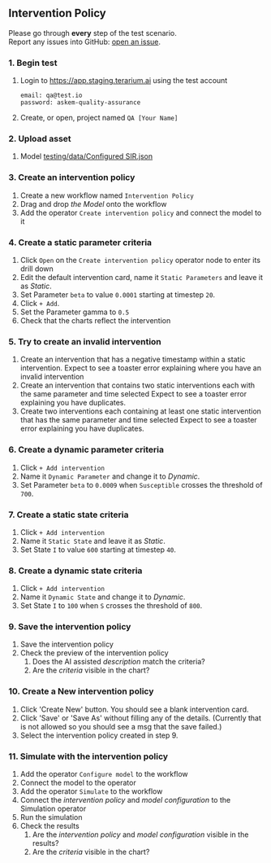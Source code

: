 ## Intervention Policy
Please go through __every__ step of the test scenario.\
Report any issues into GitHub: [open an issue](https://github.com/DARPA-ASKEM/terarium/issues/new?assignees=&labels=bug%2C+Q%26A&template=qa-issue.md&title=%5BBUG%5D%3A+).

### 1. Begin test
1. Login to https://app.staging.terarium.ai using the test account
    ```
    email: qa@test.io
    password: askem-quality-assurance
    ```
2. Create, or open, project named `QA [Your Name]`

### 2. Upload asset
1. Model [testing/data/Configured SIR.json](https://github.com/DARPA-ASKEM/terarium/blob/main/testing/data/Configured%20SIR.json)

### 3. Create an intervention policy
1. Create a new workflow named `Intervention Policy`
2. Drag and drop _the Model_ onto the workflow
3. Add the operator `Create intervention policy` and connect the model to it

### 4. Create a static parameter criteria
1. Click `Open` on the `Create intervention policy` operator node to enter its drill down
2. Edit the default intervention card, name it `Static Parameters` and leave it as _Static_.
3. Set Parameter `beta` to value `0.0001` starting at timestep `20`.
4. Click `+ Add`.
5. Set the Parameter gamma to `0.5`
6. Check that the charts reflect the intervention

### 5. Try to create an invalid intervention
1. Create an intervention that has a negative timestamp within a static intervention.
      Expect to see a toaster error explaining where you have an invalid intervention
2. Create an intervention that contains two static interventions each with the same parameter and time selected
      Expect to see a toaster error explaining you have duplicates.
3. Create two interventions each containing at least one static intervention that has the same parameter and time selected
      Expect to see a toaster error explaining you have duplicates.

### 6. Create a dynamic parameter criteria
1. Click `+ Add intervention`
2. Name it `Dynamic Parameter` and change it to _Dynamic_.
3. Set Parameter `beta` to `0.0009` when `Susceptible` crosses the threshold of `700`.

### 7. Create a static state criteria
1. Click `+ Add intervention`
2. Name it `Static State` and leave it as _Static_.
3. Set State `I` to value `600` starting at timestep `40`.

### 8. Create a dynamic state criteria
1. Click `+ Add intervention`
2. Name it `Dynamic State` and change it to _Dynamic_.
3. Set State `I` to `100` when `S` crosses the threshold of `800`.

### 9. Save the intervention policy
1. Save the intervention policy
2. Check the preview of the intervention policy
   1. Does the AI assisted _description_ match the criteria?
   2. Are the _criteria_ visible in the chart?
  
### 10. Create a New intervention policy
1. Click 'Create New' button. You should see a blank intervention card.
2. Click 'Save' or 'Save As' without filling any of the details. (Currently that is not allowed so you should see a msg that the save failed.)
3. Select the intervention policy created in step 9.

### 11. Simulate with the intervention policy
1. Add the operator `Configure model` to the workflow
2. Connect the model to the operator
3. Add the operator `Simulate` to the workflow
4. Connect the _intervention policy_ and _model configuration_ to the Simulation operator
5. Run the simulation
6. Check the results
   1. Are the _intervention policy_ and _model configuration_ visible in the results?
   2. Are the _criteria_ visible in the chart?
